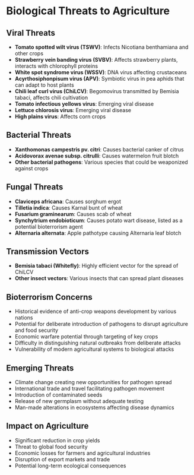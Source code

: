 # Biological Threats to Agriculture

## Viral Threats
- **Tomato spotted wilt virus (TSWV)**: Infects Nicotiana benthamiana and other crops
- **Strawberry vein banding virus (SVBV)**: Affects strawberry plants, interacts with chlorophyll proteins
- **White spot syndrome virus (WSSV)**: DNA virus affecting crustaceans
- **Acyrthosiphonpisum virus (APV)**: Symbiotic virus in pea aphids that can adapt to host plants
- **Chili leaf curl virus (ChiLCV)**: Begomovirus transmitted by Bemisia tabaci, affects chili cultivation
- **Tomato infectious yellows virus**: Emerging viral disease
- **Lettuce chlorosis virus**: Emerging viral disease
- **High plains virus**: Affects corn crops

## Bacterial Threats
- **Xanthomonas campestris pv. citri**: Causes bacterial canker of citrus
- **Acidovorax avenae subsp. citrulli**: Causes watermelon fruit blotch
- **Other bacterial pathogens**: Various species that could be weaponized against crops

## Fungal Threats
- **Claviceps africana**: Causes sorghum ergot
- **Tilletia indica**: Causes Karnal bunt of wheat
- **Fusarium graminearum**: Causes scab of wheat
- **Synchytrium endobioticum**: Causes potato wart disease, listed as a potential bioterrorism agent
- **Alternaria alternata**: Apple pathotype causing Alternaria leaf blotch

## Transmission Vectors
- **Bemisia tabaci (Whitefly)**: Highly efficient vector for the spread of ChiLCV
- **Other insect vectors**: Various insects that can spread plant diseases

## Bioterrorism Concerns
- Historical evidence of anti-crop weapons development by various nations
- Potential for deliberate introduction of pathogens to disrupt agriculture and food security
- Economic warfare potential through targeting of key crops
- Difficulty in distinguishing natural outbreaks from deliberate attacks
- Vulnerability of modern agricultural systems to biological attacks

## Emerging Threats
- Climate change creating new opportunities for pathogen spread
- International trade and travel facilitating pathogen movement
- Introduction of contaminated seeds
- Release of new germplasm without adequate testing
- Man-made alterations in ecosystems affecting disease dynamics

## Impact on Agriculture
- Significant reduction in crop yields
- Threat to global food security
- Economic losses for farmers and agricultural industries
- Disruption of export markets and trade
- Potential long-term ecological consequences
